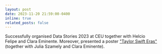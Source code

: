 ```yaml
---
layout: post
date: 2023-11-20 21:59:00-0400
inline: true
related_posts: false
---
```


Successfully organised Data Stories 2023 at CEU together with Helcio Felipe and Clara Eminente. Moreover, presented a poster ["Taylor Swift Eras"](https://drive.google.com/file/d/1GSCeHn7hhXtOb5X98RDQrO9kCIMHpJtb/view?usp=sharing) (together with Julia Szamely and Clara Eminente).
